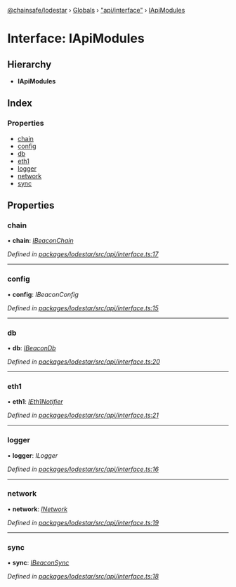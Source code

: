 [@chainsafe/lodestar](../README.md) › [Globals](../globals.md) › ["api/interface"](../modules/_api_interface_.md) › [IApiModules](_api_interface_.iapimodules.md)

# Interface: IApiModules

## Hierarchy

* **IApiModules**

## Index

### Properties

* [chain](_api_interface_.iapimodules.md#chain)
* [config](_api_interface_.iapimodules.md#config)
* [db](_api_interface_.iapimodules.md#db)
* [eth1](_api_interface_.iapimodules.md#eth1)
* [logger](_api_interface_.iapimodules.md#logger)
* [network](_api_interface_.iapimodules.md#network)
* [sync](_api_interface_.iapimodules.md#sync)

## Properties

###  chain

• **chain**: *[IBeaconChain](_chain_interface_.ibeaconchain.md)*

*Defined in [packages/lodestar/src/api/interface.ts:17](https://github.com/ChainSafe/lodestar/blob/b5860cf/packages/lodestar/src/api/interface.ts#L17)*

___

###  config

• **config**: *IBeaconConfig*

*Defined in [packages/lodestar/src/api/interface.ts:15](https://github.com/ChainSafe/lodestar/blob/b5860cf/packages/lodestar/src/api/interface.ts#L15)*

___

###  db

• **db**: *[IBeaconDb](_db_api_beacon_interface_.ibeacondb.md)*

*Defined in [packages/lodestar/src/api/interface.ts:20](https://github.com/ChainSafe/lodestar/blob/b5860cf/packages/lodestar/src/api/interface.ts#L20)*

___

###  eth1

• **eth1**: *[IEth1Notifier](_eth1_interface_.ieth1notifier.md)*

*Defined in [packages/lodestar/src/api/interface.ts:21](https://github.com/ChainSafe/lodestar/blob/b5860cf/packages/lodestar/src/api/interface.ts#L21)*

___

###  logger

• **logger**: *ILogger*

*Defined in [packages/lodestar/src/api/interface.ts:16](https://github.com/ChainSafe/lodestar/blob/b5860cf/packages/lodestar/src/api/interface.ts#L16)*

___

###  network

• **network**: *[INetwork](_network_interface_.inetwork.md)*

*Defined in [packages/lodestar/src/api/interface.ts:19](https://github.com/ChainSafe/lodestar/blob/b5860cf/packages/lodestar/src/api/interface.ts#L19)*

___

###  sync

• **sync**: *[IBeaconSync](_sync_interface_.ibeaconsync.md)*

*Defined in [packages/lodestar/src/api/interface.ts:18](https://github.com/ChainSafe/lodestar/blob/b5860cf/packages/lodestar/src/api/interface.ts#L18)*

